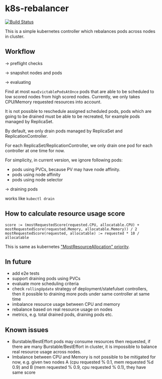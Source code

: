 # k8s-rebalancer

[![Build Status](https://travis-ci.com/cofyc/k8s-rebalancer.svg?token=d2ZWjsd7VLnLR8jqd2ay&branch=master)](https://travis-ci.com/cofyc/k8s-rebalancer)

This is a simple kubernetes controller which rebalances pods across nodes in
cluster.

## Workflow

-> preflight checks

-> snapshot nodes and pods

-> evaluating

Find at most `maxEvictablePodsAtOnce` pods that are able to be scheduled to
low scored nodes from high scored nodes. Currently, we only takes CPU/Memory
requested resources into account. 

It is not possible to reschedule assigned scheduled pods, pods which are going
to be drained must be able to be recreated, for example pods managed by
ReplicaSet.

By default, we only drain pods managed by ReplicaSet and ReplicationController.

For each ReplicaSet/ReplicationController, we only drain one pod for each
controller at one time for now.

For simplicity, in current version, we ignore following pods:

  - pods using PVCs, because PV may have node affinity.
  - pods using node affinity
  - pods using node selector
	
-> draining pods

works like `kubectl drain`

## How to calculate resource usage score

```
score := (mostRequestedScore(requested.CPU, allocatable.CPU) + mostRequestedScore(requested.Memory, allocatable.Memory)) / 2
mostRequestedScore(requested, allocatable) := requested * 10 / allocatable
```

This is same as kubernetes ["MostResourceAllocation" priority](https://github.com/kubernetes/kubernetes/blob/055061637a465fd2333431f2361c9f915bdf951d/pkg/scheduler/algorithm/priorities/most_requested.go#L34).

## In future

- add e2e tests
- support draining pods using PVCs
- evaluate more scheduling criteria
- check `rollingUpdate` strategy of deployment/statefulset controllers, then it
	possible to draining more pods under same controller at same time
- imbalance resource usage between CPU and memory
- rebalance based on real resource usage on nodes
- metrics, e.g. total drained pods, draining pods etc.

## Known issues

- Burstable/BestEffort pods may consume resources then requested, if there are
  many Burstable/BestEffort in cluster, it is impossible to balance real
  resource usage across nodes.
- Imbalance between CPU and Memory is not possible to be mitigated for now,
	e.g. given two nodes A (cpu requested %  0.1, mem requested %d 0.9) and B (mem
	requested % 0.9, cpu requested % 0.1), they have same score
